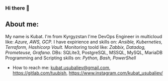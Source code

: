 ### Hi there 👋
## About me:
My name is Kubat. I'm from Kyrgyzstan
I'me DevOps Engineer in multicloud like: *Azure, AWS, GCP.*
I have expirience and skills on:
  *Ansible, Kuberneties, Terraform, Hashicorp Vault.*
  Monitoring toold like: *Zabbix, Datadog, Prometeuse, Grafana*.
  DBs: SQLite3, PostgreSQL, MSSQL, MySQL, MariaDB
Programming and Scripting skills on:
  *Python, Bash, PowerShell*
- How to reach me: kubat.usubaliev@gmail.com, https://gitlab.com/tuubish, https://www.instagram.com/kubat_usubaliev/
